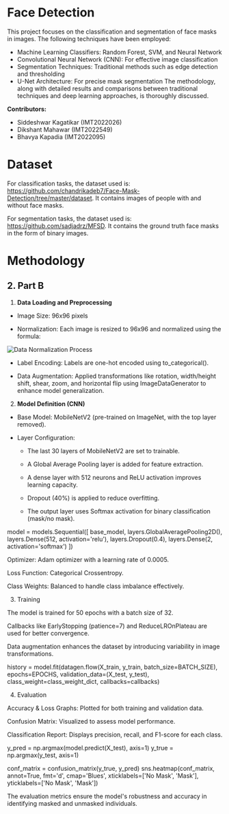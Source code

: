 # Face Detection 
This project focuses on the classification and segmentation of face masks in images. The following techniques have been employed:

* Machine Learning Classifiers: Random Forest, SVM, and Neural Network
* Convolutional Neural Network (CNN): For effective image classification
* Segmentation Techniques: Traditional methods such as edge detection and thresholding
* U-Net Architecture: For precise mask segmentation
The methodology, along with detailed results and comparisons between traditional techniques and deep learning approaches, is thoroughly discussed.

**Contributors:**

* Siddeshwar Kagatikar (IMT2022026)
* Dikshant Mahawar (IMT2022549)
* Bhavya Kapadia (IMT2022095)


# Dataset

For classification tasks, the dataset used is: <a>https://github.com/chandrikadeb7/Face-Mask-Detection/tree/master/dataset</a>. It contains images of people with and without face masks.

For segmentation tasks, the dataset used is: <a>https://github.com/sadjadrz/MFSD</a>. It contains the ground truth face masks in the form of binary images.

# Methodology

## 2. Part B
1. **Data Loading and Preprocessing**

* Image Size: 96x96 pixels

* Normalization: Each image is resized to 96x96 and normalized using the formula:

![Data Normalization Process](CNN_Images/Screenshot%202025-03-24%20at%207.58.35%E2%80%AFPM.png)

* Label Encoding: Labels are one-hot encoded using to_categorical().

* Data Augmentation: Applied transformations like rotation, width/height shift, shear, zoom, and horizontal flip using ImageDataGenerator to enhance model generalization.

2. **Model Definition (CNN)**

* Base Model: MobileNetV2 (pre-trained on ImageNet, with the top layer removed).

* Layer Configuration:

    * The last 30 layers of MobileNetV2 are set to trainable.

    * A Global Average Pooling layer is added for feature extraction.

    * A dense layer with 512 neurons and ReLU activation improves learning capacity.

    * Dropout (40%) is applied to reduce overfitting.

    * The output layer uses Softmax activation for binary classification (mask/no mask).

model = models.Sequential([
    base_model,
    layers.GlobalAveragePooling2D(),
    layers.Dense(512, activation='relu'),
    layers.Dropout(0.4),
    layers.Dense(2, activation='softmax')
])

Optimizer: Adam optimizer with a learning rate of 0.0005.

Loss Function: Categorical Crossentropy.

Class Weights: Balanced to handle class imbalance effectively.

3. Training

The model is trained for 50 epochs with a batch size of 32.

Callbacks like EarlyStopping (patience=7) and ReduceLROnPlateau are used for better convergence.

Data augmentation enhances the dataset by introducing variability in image transformations.

history = model.fit(datagen.flow(X_train, y_train, batch_size=BATCH_SIZE),
                    epochs=EPOCHS,
                    validation_data=(X_test, y_test),
                    class_weight=class_weight_dict,
                    callbacks=callbacks)

4. Evaluation

Accuracy & Loss Graphs: Plotted for both training and validation data.

Confusion Matrix: Visualized to assess model performance.

Classification Report: Displays precision, recall, and F1-score for each class.

y_pred = np.argmax(model.predict(X_test), axis=1)
y_true = np.argmax(y_test, axis=1)

conf_matrix = confusion_matrix(y_true, y_pred)
sns.heatmap(conf_matrix, annot=True, fmt='d', cmap='Blues',
             xticklabels=['No Mask', 'Mask'], yticklabels=['No Mask', 'Mask'])

The evaluation metrics ensure the model's robustness and accuracy in identifying masked and unmasked individuals.
